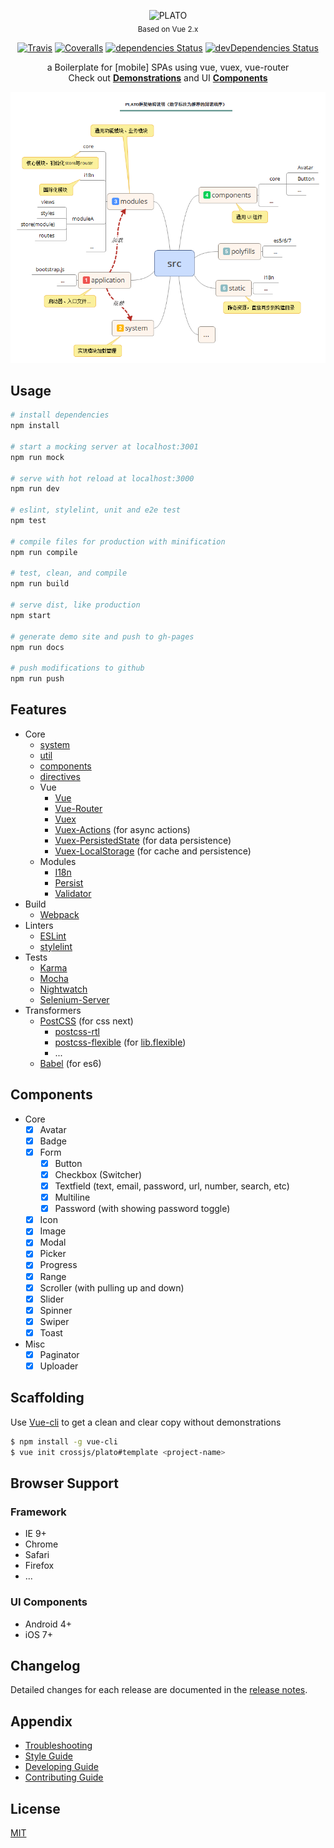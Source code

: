 <p align="center">
  <img src="https://cdn.rawgit.com/crossjs/plato/master/src/assets/logo.svg" alt="PLATO"><br>
  <sub>Based on Vue 2.x</sub>
</p>
<p align="center">
  <a href="https://travis-ci.org/crossjs/plato"><img src="https://img.shields.io/travis/crossjs/plato.svg?style=flat-square" alt="Travis"></a>
  <a href="https://coveralls.io/github/crossjs/plato"><img src="https://img.shields.io/coveralls/crossjs/plato.svg?style=flat-square" alt="Coveralls"></a>
  <a href="https://david-dm.org/crossjs/plato"><img src="https://img.shields.io/david/crossjs/plato.svg?style=flat-square" alt="dependencies Status"></a>
  <a href="https://david-dm.org/crossjs/plato?type=dev"><img src="https://img.shields.io/david/dev/crossjs/plato.svg?style=flat-square" alt="devDependencies Status"></a>
</p>
<p align="center">
  a Boilerplate for [mobile] SPAs using vue, vuex, vue-router<br>
  Check out <a href="http://plato.crossjs.com/#/demo"><b>Demonstrations</b></a> and UI <a href="https://github.com/crossjs/components"><b>Components</b></a>
</p>
<p align="center">
  <img src="doc/src.png" alt="Structure of src">
</p>

## Usage

```bash
# install dependencies
npm install

# start a mocking server at localhost:3001
npm run mock

# serve with hot reload at localhost:3000
npm run dev

# eslint, stylelint, unit and e2e test
npm test

# compile files for production with minification
npm run compile

# test, clean, and compile
npm run build

# serve dist, like production
npm start

# generate demo site and push to gh-pages
npm run docs

# push modifications to github
npm run push
```

## Features

- Core
  - [system](https://github.com/crossjs/system)
  - [util](https://github.com/crossjs/util)
  - [components](https://github.com/crossjs/components)
  - [directives](https://github.com/crossjs/directives)
  - Vue
    - [Vue](https://github.com/vuejs/vue)
    - [Vue-Router](https://github.com/vuejs/vue-router)
    - [Vuex](https://github.com/vuejs/vuex)
    - [Vuex-Actions](https://github.com/weinot/vuex-actions) (for async actions)
    - [Vuex-PersistedState](https://github.com/robinvdvleuten/vuex-persistedstate) (for data persistence)
    - [Vuex-LocalStorage](https://github.com/crossjs/vuex-localstorage) (for cache and persistence)
  - Modules
    - [I18n](src/modules/i18n)
    - [Persist](src/modules/persist)
    - [Validator](src/modules/validator)
- Build
  - [Webpack](http://webpack.github.io/)
- Linters
  - [ESLint](http://eslint.org/)
  - [stylelint](http://stylelint.io/)
- Tests
  - [Karma](https://karma-runner.github.io/)
  - [Mocha](https://mochajs.org/)
  - [Nightwatch](http://nightwatchjs.org/)
  - [Selenium-Server](https://github.com/eugeneware/selenium-server)
- Transformers
  - [PostCSS](http://postcss.org/) (for css next)
    - [postcss-rtl](https://github.com/vkalinichev/postcss-rtl)
    - [postcss-flexible](https://github.com/crossjs/postcss-flexible) (for [lib.flexible](https://github.com/amfe/lib-flexible))
    - ...
  - [Babel](https://babeljs.io/) (for es6)

## Components

- Core
  - [x] Avatar
  - [x] Badge
  - [x] Form
    - [x] Button
    - [x] Checkbox (Switcher)
    - [x] Textfield (text, email, password, url, number, search, etc)
    - [x] Multiline
    - [x] Password (with showing password toggle)
  - [x] Icon
  - [x] Image
  - [x] Modal
  - [x] Picker
  - [x] Progress
  - [x] Range
  - [x] Scroller (with pulling up and down)
  - [x] Slider
  - [x] Spinner
  - [x] Swiper
  - [x] Toast
- Misc
  - [x] Paginator
  - [x] Uploader

## Scaffolding

Use [Vue-cli](https://github.com/vuejs/vue-cli) to get a clean and clear copy without demonstrations

```bash
$ npm install -g vue-cli
$ vue init crossjs/plato#template <project-name>
```

## Browser Support

### Framework

- IE 9+
- Chrome
- Safari
- Firefox
- ...

### UI Components

- Android 4+
- iOS 7+

## Changelog

Detailed changes for each release are documented in the [release notes](https://github.com/crossjs/plato/releases).

## Appendix

- [Troubleshooting](doc/TROUBLESHOOTING.md)
- [Style Guide](doc/STYLEGUIDE.md)
- [Developing Guide](doc/DEVELOPING.md)
- [Contributing Guide](doc/CONTRIBUTING.md)

## License

[MIT](http://opensource.org/licenses/MIT)
